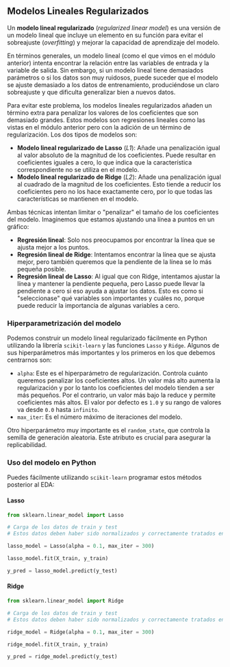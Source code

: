 ## Modelos Lineales Regularizados

Un **modelo lineal regularizado** (*regularized linear model*) es una versión de un modelo lineal que incluye un elemento en su función para evitar el sobreajuste (*overfitting*) y mejorar la capacidad de aprendizaje del modelo.

En términos generales, un modelo lineal (como el que vimos en el módulo anterior) intenta encontrar la relación entre las variables de entrada y la variable de salida. Sin embargo, si un modelo lineal tiene demasiados parámetros o si los datos son muy ruidosos, puede suceder que el modelo se ajuste demasiado a los datos de entrenamiento, produciéndose un claro sobreajuste y que dificulta generalizar bien a nuevos datos.

Para evitar este problema, los modelos lineales regularizados añaden un término extra para penalizar los valores de los coeficientes que son demasiado grandes. Estos modelos son regresiones lineales como las vistas en el módulo anterior pero con la adición de un término de regularización. Los dos tipos de modelos son:

- **Modelo lineal regularizado de Lasso** (*L1*): Añade una penalización igual al valor absoluto de la magnitud de los coeficientes. Puede resultar en coeficientes iguales a cero, lo que indica que la característica correspondiente no se utiliza en el modelo.
- **Modelo lineal regularizado de Ridge** (*L2*): Añade una penalización igual al cuadrado de la magnitud de los coeficientes. Esto tiende a reducir los coeficientes pero no los hace exactamente cero, por lo que todas las características se mantienen en el modelo.

Ambas técnicas intentan limitar o "penalizar" el tamaño de los coeficientes del modelo. Imaginemos que estamos ajustando una línea a puntos en un gráfico:

- **Regresión lineal**: Solo nos preocupamos por encontrar la línea que se ajusta mejor a los puntos.
- **Regresión lineal de Ridge**: Intentamos encontrar la línea que se ajusta mejor, pero también queremos que la pendiente de la línea se lo más pequeña posible.
- **Regresión lineal de Lasso**: Al igual que con Ridge, intentamos ajustar la línea y mantener la pendiente pequeña, pero Lasso puede llevar la pendiente a cero si eso ayuda a ajustar los datos. Esto es como si "seleccionase" qué variables son importantes y cuáles no, porque puede reducir la importancia de algunas variables a cero.

### Hiperparametrización del modelo

Podemos construir un modelo lineal regularizado fácilmente en Python utilizando la librería `scikit-learn` y las funciones `Lasso` y `Ridge`. Algunos de sus hiperparámetros más importantes y los primeros en los que debemos centrarnos son:

- `alpha`: Este es el hiperparámetro de regularización. Controla cuánto queremos penalizar los coeficientes altos. Un valor más alto aumenta la regularización y por lo tanto los coeficientes del modelo tienden a ser más pequeños. Por el contrario, un valor más bajo la reduce y permite coeficientes más altos. El valor por defecto es `1.0` y su rango de valores va desde `0.0` hasta `infinito`.
- `max_iter`: Es el número máximo de iteraciones del modelo. 

Otro hiperparámetro muy importante es el `random_state`, que controla la semilla de generación aleatoria. Este atributo es crucial para asegurar la replicabilidad.

### Uso del modelo en Python

Puedes fácilmente utilizando `scikit-learn` programar estos métodos posterior al EDA:

#### Lasso

```py
from sklearn.linear_model import Lasso

# Carga de los datos de train y test
# Estos datos deben haber sido normalizados y correctamente tratados en un EDA completo

lasso_model = Lasso(alpha = 0.1, max_iter = 300)

lasso_model.fit(X_train, y_train)

y_pred = lasso_model.predict(y_test)
```

#### Ridge

```py
from sklearn.linear_model import Ridge

# Carga de los datos de train y test
# Estos datos deben haber sido normalizados y correctamente tratados en un EDA completo

ridge_model = Ridge(alpha = 0.1, max_iter = 300)

ridge_model.fit(X_train, y_train)

y_pred = ridge_model.predict(y_test)
```